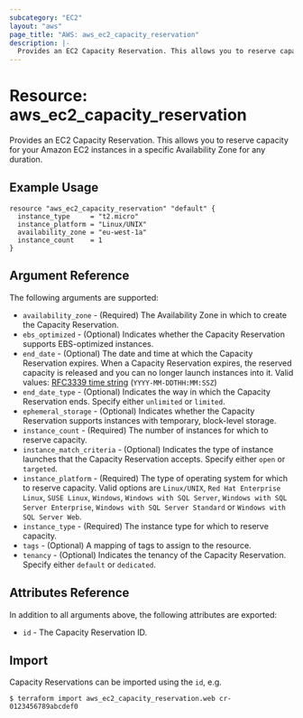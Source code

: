 ```yaml
---
subcategory: "EC2"
layout: "aws"
page_title: "AWS: aws_ec2_capacity_reservation"
description: |-
  Provides an EC2 Capacity Reservation. This allows you to reserve capacity for your Amazon EC2 instances in a specific Availability Zone for any duration.
---
```


# Resource: aws_ec2_capacity_reservation

Provides an EC2 Capacity Reservation. This allows you to reserve capacity for your Amazon EC2 instances in a specific Availability Zone for any duration.

## Example Usage

```hcl
resource "aws_ec2_capacity_reservation" "default" {
  instance_type     = "t2.micro"
  instance_platform = "Linux/UNIX"
  availability_zone = "eu-west-1a"
  instance_count    = 1
}
```

## Argument Reference

The following arguments are supported:

* `availability_zone` - (Required) The Availability Zone in which to create the Capacity Reservation.
* `ebs_optimized` - (Optional) Indicates whether the Capacity Reservation supports EBS-optimized instances.
* `end_date` - (Optional) The date and time at which the Capacity Reservation expires. When a Capacity Reservation expires, the reserved capacity is released and you can no longer launch instances into it. Valid values: [RFC3339 time string](https://tools.ietf.org/html/rfc3339#section-5.8) (`YYYY-MM-DDTHH:MM:SSZ`)
* `end_date_type` - (Optional) Indicates the way in which the Capacity Reservation ends. Specify either `unlimited` or `limited`.
* `ephemeral_storage` - (Optional) Indicates whether the Capacity Reservation supports instances with temporary, block-level storage.
* `instance_count` - (Required) The number of instances for which to reserve capacity.
* `instance_match_criteria` - (Optional) Indicates the type of instance launches that the Capacity Reservation accepts. Specify either `open` or `targeted`.
* `instance_platform` - (Required) The type of operating system for which to reserve capacity. Valid options are `Linux/UNIX`, `Red Hat Enterprise Linux`, `SUSE Linux`, `Windows`, `Windows with SQL Server`, `Windows with SQL Server Enterprise`, `Windows with SQL Server Standard` or `Windows with SQL Server Web`.
* `instance_type` - (Required) The instance type for which to reserve capacity.
* `tags` - (Optional) A mapping of tags to assign to the resource.
* `tenancy` - (Optional) Indicates the tenancy of the Capacity Reservation. Specify either `default` or `dedicated`.

## Attributes Reference

In addition to all arguments above, the following attributes are exported:

* `id` - The Capacity Reservation ID.

## Import

Capacity Reservations can be imported using the `id`, e.g.

```
$ terraform import aws_ec2_capacity_reservation.web cr-0123456789abcdef0
```
